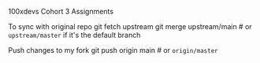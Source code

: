 100xdevs Cohort 3 Assignments

To sync with original repo
git fetch upstream
git merge upstream/main  # or `upstream/master` if it's the default branch

Push changes to my fork
git push origin main  # or `origin/master`
